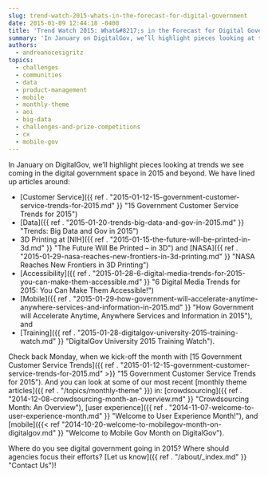 ```yaml
---
slug: trend-watch-2015-whats-in-the-forecast-for-digital-government
date: 2015-01-09 12:44:18 -0400
title: 'Trend Watch 2015: What&#8217;s in the Forecast for Digital Government?'
summary: 'In January on DigitalGov, we’ll highlight pieces looking at trends we see coming in the digital government space in 2015 and beyond. We have lined up articles around: Customer Service Data 3D Printing at NIH and NASA Accessibility Mobile, and Training. Check back Monday, when we kick-off the month with 15 Government Customer Service Trends.'
authors:
  - andreanocesigritz
topics:
  - challenges
  - communities
  - data
  - product-management
  - mobile
  - monthly-theme
  - aoi
  - big-data
  - challenges-and-prize-competitions
  - cx
  - mobile-gov
---
```


In January on DigitalGov, we’ll highlight pieces looking at trends we see coming in the digital government space in 2015 and beyond. We have lined up articles around:

  * [Customer Service]({{ ref . "2015-01-12-15-government-customer-service-trends-for-2015.md" }} "15 Government Customer Service Trends for 2015")
  * [Data]({{ ref . "2015-01-20-trends-big-data-and-gov-in-2015.md" }} "Trends: Big Data and Gov in 2015")
  * 3D Printing at [NIH]({{ ref . "2015-01-15-the-future-will-be-printed-in-3d.md" }} "The Future Will Be Printed – in 3D") and [NASA]({{ ref . "2015-01-29-nasa-reaches-new-frontiers-in-3d-printing.md" }} "NASA Reaches New Frontiers in 3D Printing")
  * [Accessibility]({{ ref . "2015-01-28-6-digital-media-trends-for-2015-you-can-make-them-accessible.md" }} "6 Digital Media Trends for 2015: You Can Make Them Accessible!")
  * [Mobile]({{ ref . "2015-01-29-how-government-will-accelerate-anytime-anywhere-services-and-information-in-2015.md" }} "How Government will Accelerate Anytime, Anywhere Services and Information in 2015"), and
  * [Training]({{ ref . "2015-01-28-digitalgov-university-2015-training-watch.md" }} "DigitalGov University 2015 Training Watch").

Check back Monday, when we kick-off the month with [15 Government Customer Service Trends]({{ ref . "2015-01-12-15-government-customer-service-trends-for-2015.md" >}} "15 Government Customer Service Trends for 2015"). And you can look at some of our most recent [monthly theme articles]({{ ref . "/topics/monthly-theme" }}) in: [crowdsourcing]({{ ref . "2014-12-08-crowdsourcing-month-an-overview.md" }} "Crowdsourcing Month: An Overview"), [user experience]({{ ref . "2014-11-07-welcome-to-user-experience-month.md" }} "Welcome to User Experience Month!"), and [mobile]({{< ref "2014-10-20-welcome-to-mobilegov-month-on-digitalgov.md" }} "Welcome to Mobile Gov Month on DigitalGov").

Where do you see digital government going in 2015? Where should agencies focus their efforts? [Let us know]({{ ref . "/about/_index.md" }} "Contact Us")!